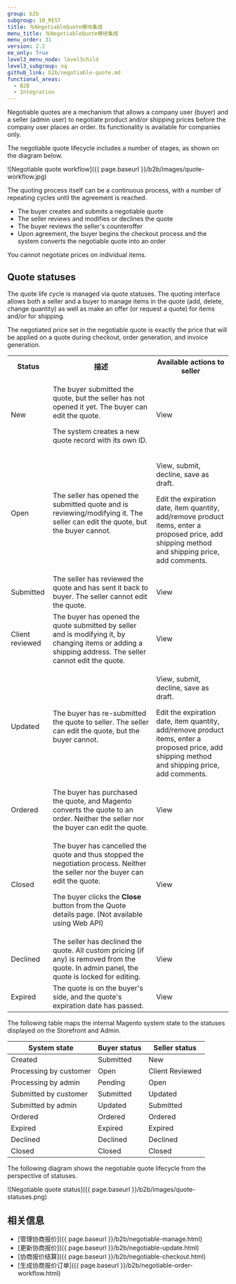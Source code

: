```yaml
---
group: b2b
subgroup: 10_REST
title: 与NegotiableQuote模块集成
menu_title: 与NegotiableQuote模块集成
menu_order: 31
version: 2.2
ee_only: True
level3_menu_node: level3child
level3_subgroup: nq
github_link: b2b/negotiable-quote.md
functional_areas:
  - B2B
  - Integration
---
```


Negotiable quotes are a mechanism that allows a company user (buyer) and a seller (admin user) to negotiate product and/or shipping prices before the company user places an order. Its functionality is available for companies only.

The negotiable quote lifecycle includes a number of stages, as shown on the diagram below.

![Negotiable quote workflow]({{ page.baseurl }}/b2b/images/quote-workflow.jpg)

The quoting process itself can be a continuous process, with a number of repeating cycles until the agreement is reached.

* The buyer creates and submits a negotiable quote
* The seller reviews and modifies or declines the quote
* The buyer reviews the seller's counteroffer
* Upon agreement, the buyer begins the checkout process and the system converts the negotiable quote into an order

<div class="bs-callout bs-callout-info" id="info" markdown="1">
You cannot negotiate prices on individual items.
</div>

## Quote statuses

The quote life cycle is managed via quote statuses. The quoting interface allows both a seller and a buyer to manage items in the quote (add, delete, change quantity) as well as make an offer (or request a quote) for items and/or for shipping.

The negotiated price set in the negotiable quote is exactly the price that will be applied on a quote during checkout, order generation, and invoice generation.

<table>
<tr>
<th>Status</th><th>描述</th><th>Available actions to seller</th></tr>
<tr>
<td>New </td>
<td><p>The buyer submitted the quote, but the seller has not opened it yet. The buyer can edit the quote.</p>
<p>The system creates a new quote record with its own ID.</p>
 </td>
<td>View</td>
</tr>

<tr>
<td>Open </td>
<td>The seller has opened the submitted quote and is reviewing/modifying it. The seller can edit the quote, but the buyer cannot.	 </td>
<td><p>View, submit, decline, save as draft.</p>
<p>Edit the expiration date, item quantity, add/remove product items, enter a proposed price, add shipping method and shipping price, add comments.</p> </td>
</tr>

<tr>
<td>Submitted </td>
<td>The seller has reviewed the quote and has sent it back to buyer. The seller cannot edit the quote. </td>
<td>View </td>
</tr>

<tr>
<td>Client reviewed </td>
<td>The buyer has opened the quote submitted by seller and is modifying it, by changing items or adding a shipping address. The seller cannot edit the quote. </td>
<td>View </td>
</tr>

<tr>
<td>Updated </td>
<td>The buyer has re-submitted the quote to seller. The seller can edit the quote, but the buyer cannot. </td>
<td><p>View, submit, decline, save as draft.</p>
<p>Edit the expiration date, item quantity, add/remove product items, enter a proposed price, add shipping method and shipping price, add comments.</p></td>
</tr>

<tr>
<td>Ordered </td>
<td>The buyer has purchased the quote, and Magento converts the quote to an order. Neither the seller nor the buyer can edit the quote. </td>
<td>View </td>
</tr>

<tr>
<td>Closed </td>
<td><p>The buyer has cancelled the quote and thus stopped the negotiation process. Neither the seller nor the buyer can edit the quote.</p><p>The buyer clicks the <b>Close</b> button from the Quote details page. (Not available using Web API) </p></td>
<td>View </td>
</tr>

<tr>
<td>Declined </td>
<td>The seller has declined the quote. All custom pricing (if any) is removed from the quote. In admin panel, the quote is locked for editing. </td>
<td>View </td>
</tr>

<tr>
<td>Expired </td>
<td>The quote is on the buyer's side, and the quote's expiration date has passed. </td>
<td>View </td>
</tr>
</table>

The following table maps the internal Magento system state to the statuses displayed on the Storefront and Admin.

System state | Buyer status | Seller status
--- | --- | ---
Created | Submitted | New
Processing by customer | Open | Client Reviewed
Processing by admin | Pending | Open
Submitted by customer | Submitted | Updated
Submitted by admin | Updated | Submitted
Ordered | Ordered | Ordered
Expired | Expired | Expired
Declined | Declined | Declined
Closed | Closed | Closed

The following diagram shows the negotiable quote lifecycle from the perspective of statuses.

![Negotiable quote status]({{ page.baseurl }}/b2b/images/quote-statuses.png)

## 相关信息

* [管理协商报价]({{ page.baseurl }}/b2b/negotiable-manage.html)
* [更新协商报价]({{ page.baseurl }}/b2b/negotiable-update.html)
* [协商报价结算]({{ page.baseurl }}/b2b/negotiable-checkout.html)
* [生成协商报价订单]({{ page.baseurl }}/b2b/negotiable-order-workflow.html)
